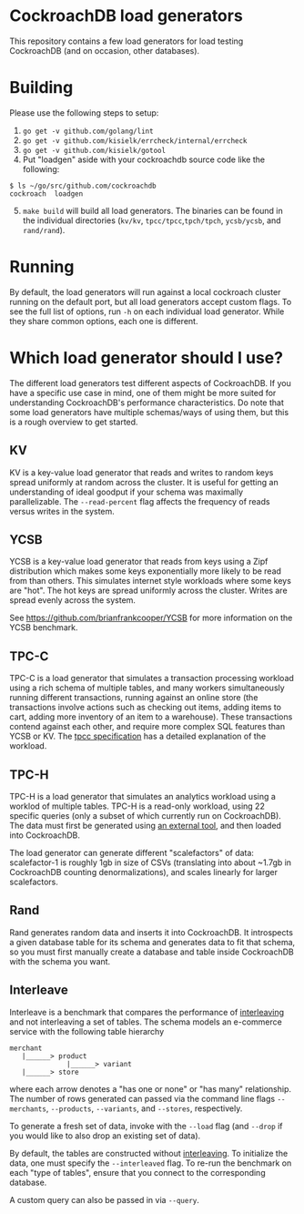 # CockroachDB load generators

This repository contains a few load generators for load testing
CockroachDB (and on occasion, other databases).

# Building

Please use the following steps to setup:

1. `go get -v github.com/golang/lint`
2. `go get -v github.com/kisielk/errcheck/internal/errcheck`
3. `go get -v github.com/kisielk/gotool`
4. Put "loadgen" aside with your cockroachdb source code like the following:

```
$ ls ~/go/src/github.com/cockroachdb
cockroach  loadgen
```

5. `make build` will build all load generators. The binaries can be found
in the individual directories (`kv/kv`, `tpcc/tpcc`,`tpch/tpch`,
`ycsb/ycsb`, and `rand/rand`).

# Running

By default, the load generators will run against a local cockroach
cluster running on the default port, but all load generators accept
custom flags. To see the full list of options, run `-h` on each
individual load generator. While they share common options, each one
is different.


# Which load generator should I use?

The different load generators test different aspects of
CockroachDB. If you have a specific use case in mind, one of them
might be more suited for understanding CockroachDB's performance
characteristics. Do note that some load generators have multiple
schemas/ways of using them, but this is a rough overview to get started.

## KV

KV is a key-value load generator that reads and writes to random keys
spread uniformly at random across the cluster. It is useful for
getting an understanding of ideal goodput if your schema was maximally
parallelizable. The `--read-percent` flag affects the frequency of
reads versus writes in the system.


## YCSB

YCSB is a key-value load generator that reads from keys using a Zipf
distribution which makes some keys exponentially more likely to be
read from than others. This simulates internet style workloads where
some keys are "hot". The hot keys are spread uniformly across the
cluster. Writes are spread evenly across the system.

See https://github.com/brianfrankcooper/YCSB for more information on
the YCSB benchmark.


## TPC-C

TPC-C is a load generator that simulates a transaction processing workload
using a rich schema of multiple tables, and many workers
simultaneously running different transactions, running against an
online store (the transactions involve actions such as checking out items,
adding items to cart, adding more inventory of an item to a
warehouse). These transactions contend against each other, and require
more complex SQL features than YCSB or
KV. The [tpcc specification](http://www.tpc.org/tpcc) has a detailed
explanation of the workload.

## TPC-H

TPC-H is a load generator that simulates an analytics workload using a
worklod of multiple tables. TPC-H is a read-only workload, using 22
specific queries (only a subset of which currently run on
CockroachDB). The data must first be generated using [an
external tool](https://github.com/electrum/tpch-dbgen), and then
loaded into CockroachDB.

The load generator can generate different "scalefactors" of data:
scalefactor-1 is roughly 1gb in size of CSVs (translating into about
~1.7gb in CockroachDB counting denormalizations), and scales linearly
for larger scalefactors.

## Rand

Rand generates random data and inserts it into CockroachDB. It
introspects a given database table for its schema and generates data
to fit that schema, so you must first manually create a database and
table inside CockroachDB with the schema you want.

## Interleave

Interleave is a benchmark that compares the performance of
[interleaving](https://www.cockroachlabs.com/docs/stable/interleave-in-parent.html)
and not interleaving a set of tables.
The schema models an e-commerce service with the following table hierarchy
```
merchant
   |______> product
              |______> variant
   |______> store

```
where each arrow denotes a "has one or none" or "has many" relationship. The
number of rows generated can passed via the command line flags `--merchants`,
`--products`, `--variants`, and `--stores`, respectively.

To generate a fresh set of data, invoke with the `--load` flag (and `--drop` if
you would like to also drop an existing set of data).

By default, the tables are constructed without
[interleaving](https://www.cockroachlabs.com/docs/stable/interleave-in-parent.html).
To initialize the data, one must specify the `--interleaved` flag. To re-run
the benchmark on each "type of tables", ensure that you connect to the
corresponding database.

A custom query can also be passed in via `--query`.
